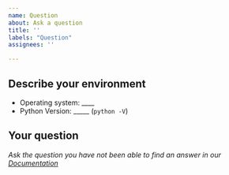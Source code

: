 ```yaml
---
name: Question
about: Ask a question
title: ''
labels: "Question"
assignees: ''

---
```

<!-- 
Please do not use the question template to report bugs or to request new features.
-->

## Describe your environment

  * Operating system: ____
  * Python Version: _____ (`python -V`)
  
## Your question

*Ask the question you have not been able to find an answer in our [Documentation](https://www.freqtrade.io/en/latest/)*
